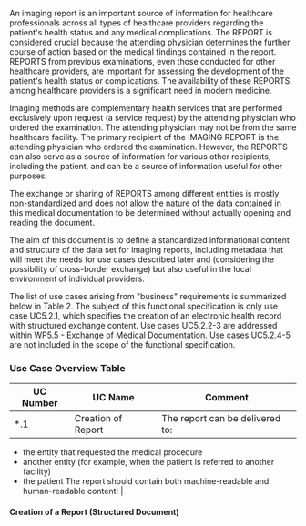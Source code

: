 An imaging report is an important source of information for healthcare professionals across all types of healthcare providers regarding the patient's health status and any medical complications. The REPORT is considered crucial because the attending physician determines the further course of action based on the medical findings contained in the report. REPORTS from previous examinations, even those conducted for other healthcare providers, are important for assessing the development of the patient's health status or complications. The availability of these REPORTS among healthcare providers is a significant need in modern medicine.

Imaging methods are complementary health services that are performed exclusively upon request (a service request) by the attending physician who ordered the examination. The attending physician may not be from the same healthcare facility. The primary recipient of the IMAGING REPORT is the attending physician who ordered the examination. However, the REPORTS can also serve as a source of information for various other recipients, including the patient, and can be a source of information useful for other purposes.

The exchange or sharing of REPORTS among different entities is mostly non-standardized and does not allow the nature of the data contained in this medical documentation to be determined without actually opening and reading the document.

The aim of this document is to define a standardized informational content and structure of the data set for imaging reports, including metadata that will meet the needs for use cases described later and (considering the possibility of cross-border exchange) but also useful in the local environment of individual providers.

The list of use cases arising from "business" requirements is summarized below in Table 2. The subject of this functional specification is only use case UC5.2.1, which specifies the creation of an electronic health record with structured exchange content. Use cases UC5.2.2-3 are addressed within WP5.5 - Exchange of Medical Documentation. Use cases UC5.2.4-5 are not included in the scope of the functional specification.

### Use Case Overview Table
| UC Number | UC Name | Comment |
|---|---|---|
| *.1 | Creation of Report | The report can be delivered to:
- the entity that requested the medical procedure
- another entity (for example, when the patient is referred to another facility)
- the patient
The report should contain both machine-readable and human-readable content! |


#### Creation of a Report (Structured Document)
